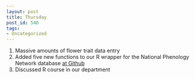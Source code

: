 ```yaml
---
layout: post
title: Thursday
post_id: 540
tags: 
- Uncategorized
---
```


<ol>
	<li>Massive amounts of flower trait data entry</li>
	<li>Added five new functions to our R wrapper for the National Phenology Network database <a href="https://github.com/sckott/rnpn" target="_blank">at Github</a></li>
	<li>Discussed R course in our department</li>
</ol>